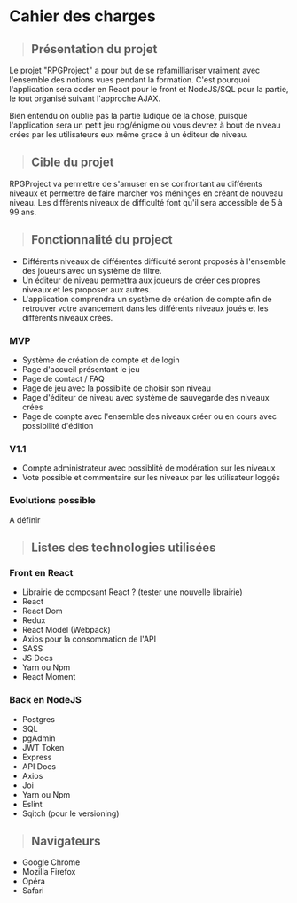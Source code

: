 # Cahier des charges

>## Présentation du projet

Le projet "RPGProject" a pour but de se refamilliariser vraiment avec l'ensemble des
notions vues pendant la formation. C'est pourquoi l'application sera coder en React
pour le front et NodeJS/SQL pour la partie, le tout organisé suivant l'approche AJAX.

Bien entendu on oublie pas la partie ludique de la chose, puisque l'application sera
un petit jeu rpg/énigme où vous devrez à bout de niveau crées par les utilisateurs
eux même grace à un éditeur de niveau.

>## Cible du projet

RPGProject va permettre de s'amuser en se confrontant au différents niveaux et 
permettre de faire marcher vos méninges en créant de nouveau niveau. Les différents
niveaux de difficulté font qu'il sera accessible de 5 à 99 ans.

>## Fonctionnalité du project

- Différents niveaux de différentes difficulté seront proposés à l'ensemble des
  joueurs avec un système de filtre.
- Un éditeur de niveau permettra aux joueurs de créer ces propres niveaux et les
  proposer aux autres. 
- L'application comprendra un système de création de compte afin de retrouver votre
  avancement dans les différents niveaux joués et les différents niveaux crées.

### MVP
- Système de création de compte et de login
- Page d'accueil présentant le jeu
- Page de contact / FAQ
- Page de jeu avec la possiblité de choisir son niveau
- Page d'éditeur de niveau avec système de sauvegarde des niveaux crées
- Page de compte avec l'ensemble des niveaux créer ou en cours avec possibilité
  d'édition

### V1.1
- Compte administrateur avec possiblité de modération sur les niveaux
- Vote possible et commentaire sur les niveaux par les utilisateur loggés
  
### Evolutions possible

A définir

>## Listes des technologies utilisées

### Front en React
- Librairie de composant React ? (tester une nouvelle librairie)
- React
- React Dom
- Redux
- React Model (Webpack)
- Axios pour la consommation de l'API
- SASS
- JS Docs
- Yarn ou Npm
- React Moment

### Back en NodeJS
- Postgres
- SQL
- pgAdmin
- JWT Token
- Express
- API Docs
- Axios
- Joi
- Yarn ou Npm
- Eslint
- Sqitch (pour le versioning)

>## Navigateurs

- Google Chrome
- Mozilla Firefox
- Opéra
- Safari



